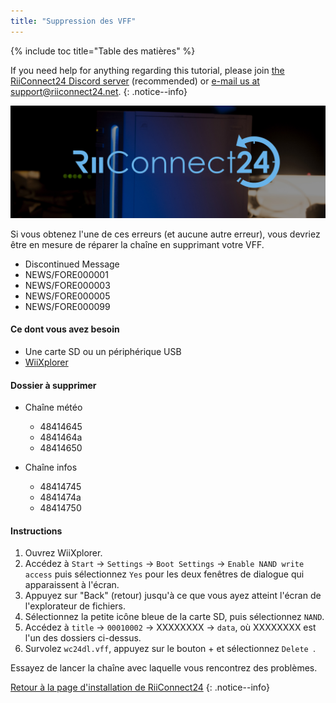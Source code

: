```yaml
---
title: "Suppression des VFF"
---
```


{% include toc title="Table des matières" %}

If you need help for anything regarding this tutorial, please join [the RiiConnect24 Discord server](https://discord.gg/rc24) (recommended) or [e-mail us at support@riiconnect24.net](mailto:support@riiconnect24.net).
{: .notice--info}

![RiiConnect24 Logo](/images/WiiRC24Logo.jpg)

Si vous obtenez l'une de ces erreurs (et aucune autre erreur), vous devriez être en mesure de réparer la chaîne en supprimant votre VFF.

+ Discontinued Message
+ NEWS/FORE000001
+ NEWS/FORE000003
+ NEWS/FORE000005
+ NEWS/FORE000099

#### Ce dont vous avez besoin
* Une carte SD ou un périphérique USB
* [WiiXplorer](https://sourceforge.net/projects/wiixplorer/files/latest/download)

#### Dossier à supprimer

+ Chaîne météo
  + 48414645
  + 4841464a
  + 48414650

+ Chaîne infos
  + 48414745
  + 4841474a
  + 48414750

#### Instructions

1. Ouvrez WiiXplorer.
2. Accédez à `Start` -> `Settings` -> `Boot Settings` -> `Enable NAND write access` puis sélectionnez `Yes` pour les deux fenêtres de dialogue qui apparaissent à l'écran.
3. Appuyez sur "Back" (retour) jusqu'à ce que vous ayez atteint l'écran de l'explorateur de fichiers.
4. Sélectionnez la petite icône bleue de la carte SD, puis sélectionnez ` NAND `.
5. Accédez à ` title ` -> ` 00010002 ` -> XXXXXXXX -> ` data `, où XXXXXXXX est l'un des dossiers ci-dessus.
6. Survolez ` wc24dl.vff `, appuyez sur le bouton + et sélectionnez `Delete `.

Essayez de lancer la chaîne avec laquelle vous rencontrez des problèmes.

[Retour à la page d'installation de RiiConnect24](riiconnect24)
{: .notice--info}
